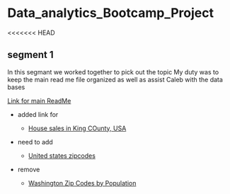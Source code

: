 # Data_analytics_Bootcamp_Project
<<<<<<< HEAD
## segment 1
In this segmant we worked together to pick out the topic
My duty was to keep the main read me file organized as well as assist Caleb with the data bases

[Link for main ReadMe](https://github.com/ElizMishina/Data_analytics_Bootcamp_Project/blob/main/README.md)





* added link for 
    * [House sales in King COunty, USA](https://github.com/ElizMishina/Data_analytics_Bootcamp_Project/blob/main/kc_house_data.csv)
    
* need to add
    * [United states zipcodes](https://github.com/ElizMishina/Data_analytics_Bootcamp_Project/blob/main/zip_code_database.csv)

* remove
    * [Washington Zip Codes by Population](https://www.washington-demographics.com/zip_codes_by_population)
